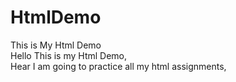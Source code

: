 # HtmlDemo
This is My Html Demo
<br>
Hello This is my Html Demo,
<br>
Hear I am going to practice all my html assignments,
